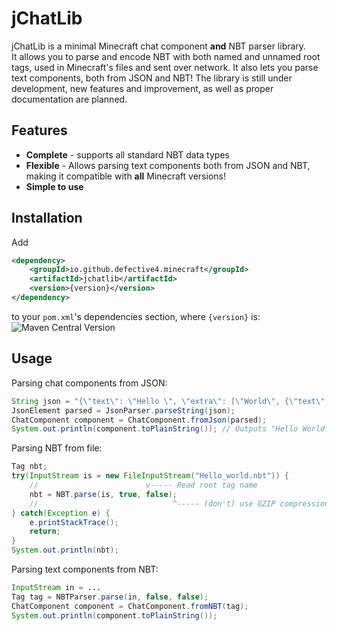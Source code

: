 # jChatLib

jChatLib is a minimal Minecraft chat component **and** NBT parser library.  
It allows you to parse and encode NBT with both named and unnamed root tags, used in Minecraft's files and sent over network.
It also lets you parse text components, both from JSON and NBT!
The library is still under development, new features and improvement, as well as proper documentation are planned.

## Features
- **Complete** - supports all standard NBT data types
- **Flexible** - Allows parsing text components both from JSON and NBT, making it compatible with **all** Minecraft versions!
- **Simple to use**

## Installation
Add
```xml
<dependency>
    <groupId>io.github.defective4.minecraft</groupId>
    <artifactId>jchatlib</artifactId>
    <version>{version}</version>
</dependency>
```
to your `pom.xml`'s dependencies section, where `{version}` is:  
![Maven Central Version](https://img.shields.io/maven-central/v/io.github.defective4.minecraft/jchatlib)

## Usage

Parsing chat components from JSON:
```java
String json = "{\"text\": \"Hello \", \"extra\": [\"World\", {\"text\": \"!\"}]}";
JsonElement parsed = JsonParser.parseString(json);
ChatComponent component = ChatComponent.fromJson(parsed);
System.out.println(component.toPlainString()); // Outputs "Hello World!"
```

Parsing NBT from file:
```java
Tag nbt;
try(InputStream is = new FileInputStream("Hello_world.nbt")) {
    //                        v----- Read root tag name
    nbt = NBT.parse(is, true, false);
    //                              ^----- (don't) use GZIP compression 
} catch(Exception e) {
    e.printStackTrace();
    return;
}
System.out.println(nbt);
```

Parsing text components from NBT:
```java
InputStream in = ...
Tag tag = NBTParser.parse(in, false, false);
ChatComponent component = ChatComponent.fromNBT(tag);
System.out.println(component.toPlainString());
```